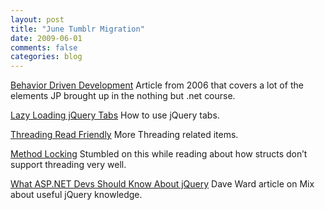 ```yaml
---
layout: post
title: "June Tumblr Migration"
date: 2009-06-01
comments: false
categories: blog
---
```


[Behavior Driven Development](http://dannorth.net/introducing-bdd) Article from 2006 that covers a lot of the elements JP brought up in the nothing but .net course.

[](http://nohandle.tumblr.com/post/113384414/lazy-loading-jquery-tabs)

[Lazy Loading jQuery Tabs](http://www.mikesdotnetting.com/Article.aspx?ArticleID=102) How to use jQuery tabs.

[](http://nohandle.tumblr.com/post/113383610/threading-read-friendly)

[Threading Read Friendly](http://msdn.microsoft.com/en-us/library/x13ttww7(VS.71).aspx) More Threading related items.

[](http://nohandle.tumblr.com/post/113383397/method-locking)

[Method Locking](http://blogs.msdn.com/ricom/archive/2004/05/05/126542.aspx) Stumbled on this while reading about how structs don’t support threading very well.

[What ASP.NET Devs Should Know About jQuery](http://visitmix.com/Opinions/What-ASPNET-Developers-Should-Know-About-jQuery) Dave Ward article on Mix about useful jQuery knowledge.
